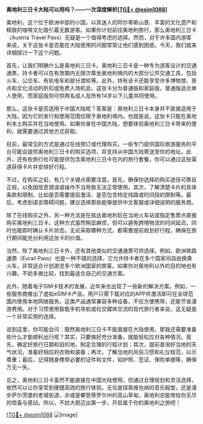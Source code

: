 **奥地利三日卡大陆可以用吗？——一次深度解析[[TG💪+ @esim1088](https://t.me/s/esim1088)]**

奥地利，这个位于欧洲中部的小国，以其迷人的阿尔卑斯山景、丰富的文化遗产和精致的咖啡文化吸引着无数游客。如果你计划前往奥地利旅行，那么奥地利三日卡（Austria Travel Pass）无疑是一个值得考虑的选择。然而，对于许多国内游客来说，关于这张卡是否能在大陆使用的问题常常让他们感到困惑。今天，我们就来详细探讨一下这个问题。

首先，让我们明确什么是奥地利三日卡。奥地利三日卡是一种专为游客设计的交通通票，持卡者可以在有效期内无限次乘坐奥地利境内的大部分公共交通工具，包括火车、公交车、有轨电车和部分渡轮等。此外，持有该卡还能享受许多博物馆、景点和文化活动的折扣或免费入场机会。这张卡分为普通版和家庭版，普通版适合单人使用，而家庭版则可供两名成人及所有14岁以下儿童共同使用。

那么，这张卡是否适用于中国大陆呢？答案是：奥地利三日卡本身并不直接适用于大陆，因为它的发行和使用范围仅限于奥地利境内。也就是说，这张卡只能在奥地利本土购买并在当地使用。如果你身在中国大陆，想要体验奥地利三日卡带来的便利，就需要通过其他方式获取。

目前，最常见的方式是通过在线预订或代理购买。一些专门提供国际旅游服务的平台可能会提供奥地利三日卡的购买选项，并支持从中国大陆寄送至你的地址。此外，还有些旅行社可能提供包含奥地利三日卡在内的旅行套餐，你可以通过这些渠道获得卡片并安排好行程。

不过，在购买之前，有几个关键点需要注意。首先，确保你选择的购买途径可靠且正规，以免因信息错误或操作不当导致无法正常使用。其次，了解清楚卡片的具体条款和限制，比如是否需要提前激活、是否包含特定线路或时间段的限制等。最后，考虑到语言障碍问题，建议选择那些能够提供中文客服或详细说明的服务商。

除了在线购买之外，另一种方法是在抵达奥地利后在当地火车站或指定售票点直接购买奥地利三日卡。这种方式虽然稍显麻烦，但可以避免跨境物流的时间延迟，同时也能即时确认卡片状态。无论采取哪种方式，都需要提前规划好行程，确保在旅行期间能充分利用这张卡的价值。

当然，除了奥地利三日卡外，还有其他类似的交通通票可供选择。例如，欧洲铁路通票（Eurail Pass）也是一种不错的选择，它允许持卡者在多个国家间自由换乘火车，非常适合计划游览多个欧洲国家的旅客。如果你对奥地利以外的目的地也有兴趣，不妨多做比较，找到最适合自己的交通方案。

此外，随着电子SIM卡技术的发展，近年来也出现了一些新的解决方案。例如，一些服务商推出了虚拟eSIM卡产品，用户只需下载对应的APP并激活即可在全球范围内使用本地网络服务。这类产品通常兼容多种设备，不仅方便携带，还能节省漫游费用。对于习惯使用智能手机导航或社交媒体交流的现代旅行者来说，这无疑是一个非常实用的选择。

说到这里，你可能会问：既然奥地利三日卡不能直接在大陆使用，那我还需要准备些什么才能顺利出行呢？其实，只要做好充分准备，就能轻松应对各种情况。首先，确定好旅行日期和目的地，制定合理的行程计划；其次，提前查询好当地的天气状况，准备好相应的衣物和装备；再次，了解当地的风俗习惯和礼仪规范，以示尊重；最后，记得随身携带必要的证件和文件，如护照、签证、保险单据等，确保万无一失。

总之，奥地利三日卡虽然不能直接在中国大陆使用，但通过合理规划和灵活选择，依然可以让你享受到便捷高效的旅行体验。无论是探索维也纳的音乐殿堂，还是漫步萨尔茨堡的老城街道，亦或是攀登蒂罗尔州的高山草甸，奥地利总能带给你无尽的惊喜与感动。所以，不妨大胆迈出第一步，开启属于你的奥地利之旅吧！

[[TG💪+ @esim1088](https://t.me/s/esim1088) ![Image](https://i.postimg.cc/4NQfJmqS/Snipaste-2025-05-13-00-14-12.png)]